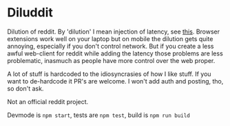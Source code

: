 # Diluddit

Dilution of reddit. By 'dilution' I mean injection of latency, see [this](https://howonlee.github.io/2020/02/12/I-20Add-2020-20Seconds-20of-20Latency-20to-20Every-20Website-20I-20Visit.html). Browser extensions work well on your laptop but on mobile the dilution gets quite annoying, especially if you don't control network. But if you create a less awful web-client for reddit while adding the latency those problems are less problematic, inasmuch as people have more control over the web proper.

A lot of stuff is hardcoded to the idiosyncrasies of how I like stuff. If you want to de-hardcode it PR's are welcome. I won't add auth and posting, tho, so don't ask.

Not an official reddit project.

Devmode is `npm start`, tests are `npm test`, build is `npm run build`

